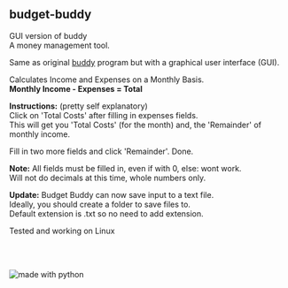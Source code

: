 ## budget-buddy
GUI version of buddy    
A money management tool.  

Same as original [buddy](https://github.com/linuxlawson/buddy) program but with a graphical user interface (GUI).  

Calculates Income and Expenses on a Monthly Basis.  
**Monthly Income - Expenses = Total**  

**Instructions:** (pretty self explanatory)  
Click on 'Total Costs' after filling in expenses fields.  
This will get you 'Total Costs' (for the month) and, the 'Remainder' of monthly income.

Fill in two more fields and click 'Remainder'. Done.  

**Note:** All fields must be filled in, even if with 0, else: wont work.  
Will not do decimals at this time, whole numbers only.  

**Update:** Budget Buddy can now save input to a text file.  
Ideally, you should create a folder to save files to.  
Default extension is .txt so no need to add extension.  

Tested and working on Linux

<br><br>

<img src="https://img.shields.io/badge/made%20with-python-blue.svg?style=flat-square" alt="made with python">
  
    


